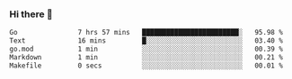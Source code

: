 ### Hi there 👋

<!--
**yeya24/yeya24** is a ✨ _special_ ✨ repository because its `README.md` (this file) appears on your GitHub profile.

Here are some ideas to get you started:

- 🔭 I’m currently working on ...
- 🌱 I’m currently learning ...
- 👯 I’m looking to collaborate on ...
- 🤔 I’m looking for help with ...
- 💬 Ask me about ...
- 📫 How to reach me: ...
- 😄 Pronouns: ...
- ⚡ Fun fact: ...
-->

<!--START_SECTION:waka-->

```txt
Go               7 hrs 57 mins   ████████████████████████░   95.98 %
Text             16 mins         █░░░░░░░░░░░░░░░░░░░░░░░░   03.40 %
go.mod           1 min           ░░░░░░░░░░░░░░░░░░░░░░░░░   00.39 %
Markdown         1 min           ░░░░░░░░░░░░░░░░░░░░░░░░░   00.21 %
Makefile         0 secs          ░░░░░░░░░░░░░░░░░░░░░░░░░   00.01 %
```

<!--END_SECTION:waka-->
